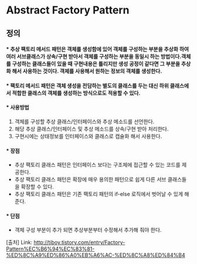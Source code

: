 # Abstract Factory Pattern

## 정의

#### * 추상 팩토리 메서드 패턴은 객체를 생성함에 있어 객체를 구성하는 부분을 추상화 하여 여러 서브클래스가 상속/구현 받아서 객체를 구성하는 부분을 동일시 하는 방법이다.객체를 구성하는 클래스들이 있을 때 구현내용은 틀리지만 생성 공정이 같다면 그 부분을 추상화 해서 사용하는 것이다. 객체를 사용해서 원하는 정보의 객체를 생성한다. 


#### * 팩토리 메서드 패턴은 객체 생성을 전담하는 별도의 클래스를 두는 대신 하위 클래스에서 적합한 클래스의 객체를 생성하는 방식으로도 적용할 수 있다.


#### * 사용방법
1. 객체를 구성할 추상 클래스/인터페이스와 추상 메소드를 선언한다.
2. 해당 추상 클래스/인터페이스 및 추상 메소드를 상속/구현 받아 처리한다.
3. 구현시에는 상태정보를 인터페이스와 클래스로 캡슐화 해서 사용한다.


#### * 장점
* 추상 팩토리 클래스 패턴은 인터페이스 보다는 구조체에 접근할 수 있는 코드를 제공한다.
* 추상 팩토리 클래스 패턴은 확장에 매우 용의한 패턴으로 쉽게 다른 서브 클래스들을 확장할 수 있다.
* 추상 팩토리 클래스 패턴은 기존 팩토리 패턴의 if-else 로직에서 벗어날 수 있게 해준다.

#### * 단점
* 객체 구성 부분이 추가 되면 추상부분부터 수정해서 추가해 줘야 한다.

[출처] Link: http://tiboy.tistory.com/entry/Factory-Pattern%EC%B6%94%EC%83%81-%ED%8C%A9%ED%86%A0%EB%A6%AC-%ED%8C%A8%ED%84%B4
